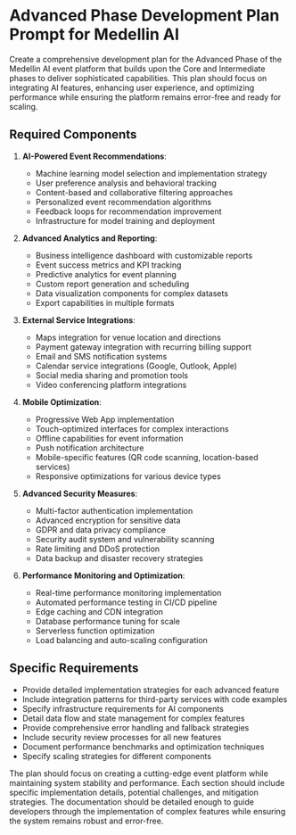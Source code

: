 # Advanced Phase Development Plan Prompt for Medellin AI

Create a comprehensive development plan for the Advanced Phase of the Medellin AI event platform that builds upon the Core and Intermediate phases to deliver sophisticated capabilities. This plan should focus on integrating AI features, enhancing user experience, and optimizing performance while ensuring the platform remains error-free and ready for scaling.

## Required Components

1. **AI-Powered Event Recommendations**:

   - Machine learning model selection and implementation strategy
   - User preference analysis and behavioral tracking
   - Content-based and collaborative filtering approaches
   - Personalized event recommendation algorithms
   - Feedback loops for recommendation improvement
   - Infrastructure for model training and deployment

2. **Advanced Analytics and Reporting**:

   - Business intelligence dashboard with customizable reports
   - Event success metrics and KPI tracking
   - Predictive analytics for event planning
   - Custom report generation and scheduling
   - Data visualization components for complex datasets
   - Export capabilities in multiple formats

3. **External Service Integrations**:

   - Maps integration for venue location and directions
   - Payment gateway integration with recurring billing support
   - Email and SMS notification systems
   - Calendar service integrations (Google, Outlook, Apple)
   - Social media sharing and promotion tools
   - Video conferencing platform integrations

4. **Mobile Optimization**:

   - Progressive Web App implementation
   - Touch-optimized interfaces for complex interactions
   - Offline capabilities for event information
   - Push notification architecture
   - Mobile-specific features (QR code scanning, location-based services)
   - Responsive optimizations for various device types

5. **Advanced Security Measures**:

   - Multi-factor authentication implementation
   - Advanced encryption for sensitive data
   - GDPR and data privacy compliance
   - Security audit system and vulnerability scanning
   - Rate limiting and DDoS protection
   - Data backup and disaster recovery strategies

6. **Performance Monitoring and Optimization**:
   - Real-time performance monitoring implementation
   - Automated performance testing in CI/CD pipeline
   - Edge caching and CDN integration
   - Database performance tuning for scale
   - Serverless function optimization
   - Load balancing and auto-scaling configuration

## Specific Requirements

- Provide detailed implementation strategies for each advanced feature
- Include integration patterns for third-party services with code examples
- Specify infrastructure requirements for AI components
- Detail data flow and state management for complex features
- Provide comprehensive error handling and fallback strategies
- Include security review processes for all new features
- Document performance benchmarks and optimization techniques
- Specify scaling strategies for different components

The plan should focus on creating a cutting-edge event platform while maintaining system stability and performance. Each section should include specific implementation details, potential challenges, and mitigation strategies. The documentation should be detailed enough to guide developers through the implementation of complex features while ensuring the system remains robust and error-free.
